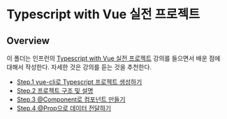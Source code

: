 # Typescript with Vue 실전 프로젝트

## Overview

이 폴더는 인프런의 [Typescript with Vue 실전 프로젝트](https://www.inflearn.com/course/Typescript_Vue#) 강의를 들으면서 배운 점에 대해서 작성한다. 자세한 것은 강의를 듣는 것을 추천한다.

- [Step.1 vue-cli로 Typescript 프로젝트 생성하기](./create-typescipt-project-with-vue-cli.md)
- [Step.2 프로젝트 구조 및 설명](./project-structure.md)
- [Step.3 @Component로 컴포넌트 만들기](./create-component.md)
- [Step.4 @Prop으로 데이터 전달하기](./prop-decorator.md)
